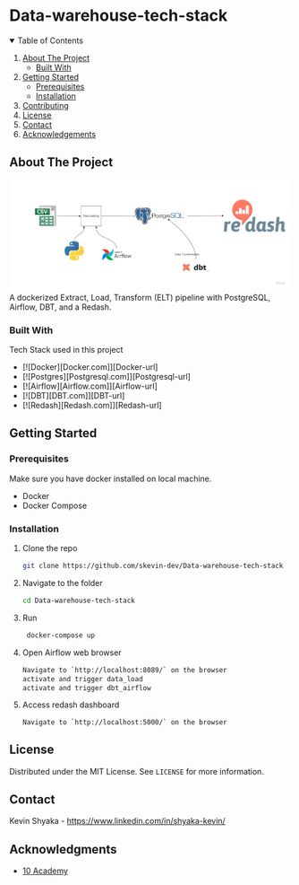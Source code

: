 # Data-warehouse-tech-stack


<!-- TABLE OF CONTENTS -->
<details open="open">
  <summary>Table of Contents</summary>
  <ol>
    <li>
      <a href="#about-the-project">About The Project</a>
      <ul>
        <li><a href="#built-with">Built With</a></li>
      </ul>
    </li>
    <li>
      <a href="#getting-started">Getting Started</a>
      <ul>
        <li><a href="#prerequisites">Prerequisites</a></li>
        <li><a href="#installation">Installation</a></li>
      </ul>
    </li>
    <li><a href="#contributing">Contributing</a></li>
    <li><a href="#license">License</a></li>
    <li><a href="#contact">Contact</a></li>
    <li><a href="#acknowledgements">Acknowledgements</a></li>
  </ol>
</details>

<!-- ABOUT THE PROJECT -->
## About The Project
![ELT](screenshots/Pipeline.jpg)
A dockerized Extract, Load, Transform (ELT) pipeline with PostgreSQL, Airflow, DBT, and a Redash.

### Built With

Tech Stack used in this project
* [![Docker][Docker.com]][Docker-url]
* [![Postgres][Postgresql.com]][Postgresql-url]
* [![Airflow][Airflow.com]][Airflow-url]
* [![DBT][DBT.com]][DBT-url]
* [![Redash][Redash.com]][Redash-url]

<!-- GETTING STARTED -->
## Getting Started
### Prerequisites
Make sure you have docker installed on local machine.
-   Docker
-   Docker Compose

### Installation

1. Clone the repo
    ```sh
    git clone https://github.com/skevin-dev/Data-warehouse-tech-stack
    ```
2. Navigate to the folder
    ```sh
    cd Data-warehouse-tech-stack
    ```

3. Run
    ```sh
     docker-compose up
    ```
5. Open Airflow web browser
    ```JS
    Navigate to `http://localhost:8089/` on the browser
    activate and trigger data_load
    activate and trigger dbt_airflow
    ```
6. Access redash dashboard
    ```JS
    Navigate to `http://localhost:5000/` on the browser
    ```



<!-- LICENSE -->
## License
Distributed under the MIT License. See `LICENSE` for more information.

<!-- CONTACT -->
## Contact
Kevin Shyaka - https://www.linkedin.com/in/shyaka-kevin/

<!-- ACKNOWLEDGMENTS -->
## Acknowledgments
-   [10 Academy](https://www.10academy.org/)




